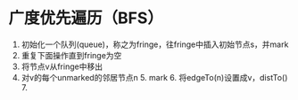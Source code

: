 # 广度优先遍历（BFS）
1. 初始化一个队列(queue)，称之为fringe，往fringe中插入初始节点s，并mark
2. 重复下面操作直到fringe为空
3. 将节点v从fringe中移出
4. 对v的每个unmarked的邻居节点n
	5. mark
	6. 将edgeTo(n)设置成v，distTo()
	7. 
<!--stackedit_data:
eyJoaXN0b3J5IjpbLTE3MjQ3Njc3NDgsLTQ4NzE3ODgxNiw0ND
A5MDU2MTldfQ==
-->